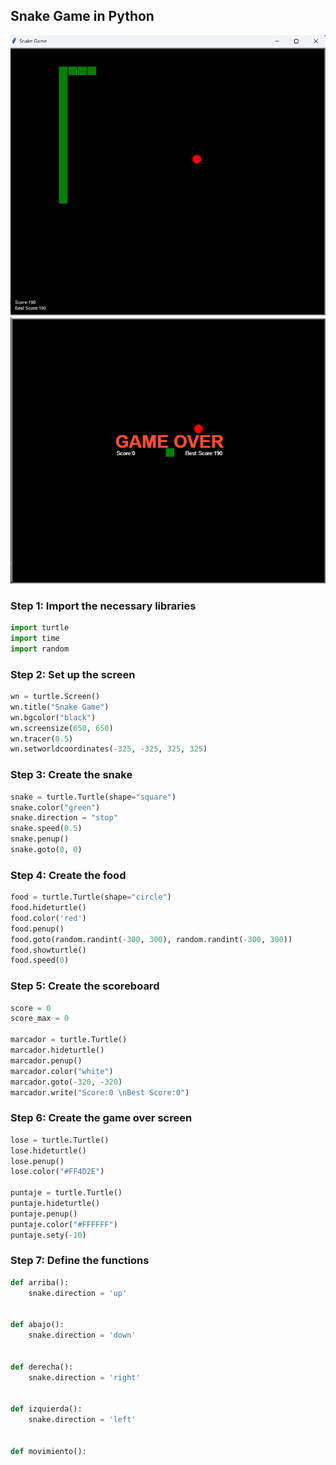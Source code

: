  ## Snake Game in Python
![Game](https://github.com/luiyifm/SnakeGame/blob/main/Snake/Img/SnakeGame.png)
![](https://github.com/luiyifm/SnakeGame/blob/main/Snake/Img/SnakeGame2.png)
### Step 1: Import the necessary libraries
```python
import turtle
import time
import random
```

### Step 2: Set up the screen
```python
wn = turtle.Screen()
wn.title("Snake Game")
wn.bgcolor("black")
wn.screensize(650, 650)
wn.tracer(0.5)
wn.setworldcoordinates(-325, -325, 325, 325)
```

### Step 3: Create the snake
```python
snake = turtle.Turtle(shape="square")
snake.color("green")
snake.direction = "stop"
snake.speed(0.5)
snake.penup()
snake.goto(0, 0)
```

### Step 4: Create the food
```python
food = turtle.Turtle(shape="circle")
food.hideturtle()
food.color('red')
food.penup()
food.goto(random.randint(-300, 300), random.randint(-300, 300))
food.showturtle()
food.speed(0)
```

### Step 5: Create the scoreboard
```python
score = 0
score_max = 0

marcador = turtle.Turtle()
marcador.hideturtle()
marcador.penup()
marcador.color("white")
marcador.goto(-320, -320)
marcador.write("Score:0 \nBest Score:0")
```

### Step 6: Create the game over screen
```python
lose = turtle.Turtle()
lose.hideturtle()
lose.penup()
lose.color("#FF4D2E")

puntaje = turtle.Turtle()
puntaje.hideturtle()
puntaje.penup()
puntaje.color("#FFFFFF")
puntaje.sety(-10)
```

### Step 7: Define the functions
```python
def arriba():
    snake.direction = 'up'


def abajo():
    snake.direction = 'down'


def derecha():
    snake.direction = 'right'


def izquierda():
    snake.direction = 'left'


def movimiento():
